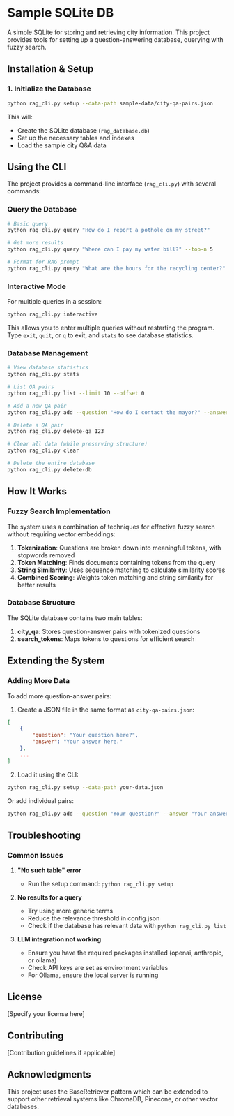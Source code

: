 # Sample SQLite DB

A simple SQLite for storing and retrieving city information. This project provides tools for setting up a question-answering database, querying with fuzzy search.

## Installation & Setup

### 1. Initialize the Database

```bash
python rag_cli.py setup --data-path sample-data/city-qa-pairs.json
```

This will:
- Create the SQLite database (`rag_database.db`)
- Set up the necessary tables and indexes
- Load the sample city Q&A data

## Using the CLI

The project provides a command-line interface (`rag_cli.py`) with several commands:

### Query the Database

```bash
# Basic query
python rag_cli.py query "How do I report a pothole on my street?"

# Get more results
python rag_cli.py query "Where can I pay my water bill?" --top-n 5

# Format for RAG prompt
python rag_cli.py query "What are the hours for the recycling center?" --rag-format
```

### Interactive Mode

For multiple queries in a session:

```bash
python rag_cli.py interactive
```

This allows you to enter multiple queries without restarting the program. Type `exit`, `quit`, or `q` to exit, and `stats` to see database statistics.

### Database Management

```bash
# View database statistics
python rag_cli.py stats

# List QA pairs
python rag_cli.py list --limit 10 --offset 0

# Add a new QA pair
python rag_cli.py add --question "How do I contact the mayor?" --answer "The mayor can be contacted via email at mayor@city.gov or by phone at 555-123-4567."

# Delete a QA pair
python rag_cli.py delete-qa 123

# Clear all data (while preserving structure)
python rag_cli.py clear

# Delete the entire database
python rag_cli.py delete-db
```

## How It Works

### Fuzzy Search Implementation

The system uses a combination of techniques for effective fuzzy search without requiring vector embeddings:

1. **Tokenization**: Questions are broken down into meaningful tokens, with stopwords removed
2. **Token Matching**: Finds documents containing tokens from the query
3. **String Similarity**: Uses sequence matching to calculate similarity scores
4. **Combined Scoring**: Weights token matching and string similarity for better results

### Database Structure

The SQLite database contains two main tables:

1. **city_qa**: Stores question-answer pairs with tokenized questions
2. **search_tokens**: Maps tokens to questions for efficient search

## Extending the System

### Adding More Data

To add more question-answer pairs:

1. Create a JSON file in the same format as `city-qa-pairs.json`:
```json
[
    {
        "question": "Your question here?",
        "answer": "Your answer here."
    },
    ...
]
```

2. Load it using the CLI:
```bash
python rag_cli.py setup --data-path your-data.json
```

Or add individual pairs:
```bash
python rag_cli.py add --question "Your question?" --answer "Your answer."
```

## Troubleshooting

### Common Issues

1. **"No such table" error**
   - Run the setup command: `python rag_cli.py setup`

2. **No results for a query**
   - Try using more generic terms
   - Reduce the relevance threshold in config.json
   - Check if the database has relevant data with `python rag_cli.py list`

3. **LLM integration not working**
   - Ensure you have the required packages installed (openai, anthropic, or ollama)
   - Check API keys are set as environment variables
   - For Ollama, ensure the local server is running

## License

[Specify your license here]

## Contributing

[Contribution guidelines if applicable]

## Acknowledgments

This project uses the BaseRetriever pattern which can be extended to support other retrieval systems like ChromaDB, Pinecone, or other vector databases.